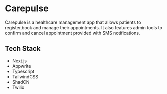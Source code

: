 # Carepulse

Carepulse is a healthcare management app that allows patients to register,book and manage their appointments.
It also features admin tools to confirm and cancel appointment provided with SMS notifications.

## Tech Stack


- Next.js
- Appwrite
- Typescript
- TailwindCSS
- ShadCN
- Twilio

